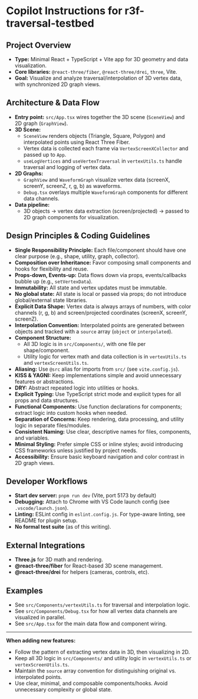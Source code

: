 # Copilot Instructions for r3f-traversal-testbed

## Project Overview

- **Type:** Minimal React + TypeScript + Vite app for 3D geometry and data visualization.
- **Core libraries:** `@react-three/fiber`, `@react-three/drei`, `three`, Vite.
- **Goal:** Visualize and analyze traversal/interpolation of 3D vertex data, with synchronized 2D graph views.

## Architecture & Data Flow

- **Entry point:** `src/App.tsx` wires together the 3D scene (`SceneView`) and 2D graph (`GraphView`).
- **3D Scene:**
  - `SceneView` renders objects (Triangle, Square, Polygon) and interpolated points using React Three Fiber.
  - Vertex data is collected each frame via `VertexScreenXCollector` and passed up to `App`.
  - `useLogVertices` and `useVertexTraversal` in `vertexUtils.ts` handle traversal and logging of vertex data.
- **2D Graphs:**
  - `GraphView` and `WaveformGraph` visualize vertex data (screenX, screenY, screenZ, r, g, b) as waveforms.
  - `Debug.tsx` overlays multiple `WaveformGraph` components for different data channels.
- **Data pipeline:**
  - 3D objects → vertex data extraction (screen/projected) → passed to 2D graph components for visualization.

## Design Principles & Coding Guidelines

- **Single Responsibility Principle:** Each file/component should have one clear purpose (e.g., shape, utility, graph, collector).
- **Composition over Inheritance:** Favor composing small components and hooks for flexibility and reuse.
- **Props-down, Events-up:** Data flows down via props, events/callbacks bubble up (e.g., `setVertexData`).
- **Immutability:** All state and vertex updates must be immutable.
- **No global state:** All state is local or passed via props; do not introduce global/external state libraries.
- **Explicit Data Shape:** Vertex data is always arrays of numbers, with color channels (r, g, b) and screen/projected coordinates (screenX, screenY, screenZ).
- **Interpolation Convention:** Interpolated points are generated between objects and tracked with a `source` array (`object` or `interpolated`).
- **Component Structure:**
  - All 3D logic is in `src/Components/`, with one file per shape/component.
  - Utility logic for vertex math and data collection is in `vertexUtils.ts` and `vertexScreenUtils.ts`.
- **Aliasing:** Use `@src` alias for imports from `src/` (see `vite.config.js`).
- **KISS & YAGNI:** Keep implementations simple and avoid unnecessary features or abstractions.
- **DRY:** Abstract repeated logic into utilities or hooks.
- **Explicit Typing:** Use TypeScript strict mode and explicit types for all props and data structures.
- **Functional Components:** Use function declarations for components; extract logic into custom hooks when needed.
- **Separation of Concerns:** Keep rendering, data processing, and utility logic in separate files/modules.
- **Consistent Naming:** Use clear, descriptive names for files, components, and variables.
- **Minimal Styling:** Prefer simple CSS or inline styles; avoid introducing CSS frameworks unless justified by project needs.
- **Accessibility:** Ensure basic keyboard navigation and color contrast in 2D graph views.

## Developer Workflows

- **Start dev server:** `pnpm run dev` (Vite, port 5173 by default)
- **Debugging:** Attach to Chrome with VS Code launch config (see `.vscode/launch.json`).
- **Linting:** ESLint config in `eslint.config.js`. For type-aware linting, see README for plugin setup.
- **No formal test suite** (as of this writing).

## External Integrations

- **Three.js** for 3D math and rendering.
- **@react-three/fiber** for React-based 3D scene management.
- **@react-three/drei** for helpers (cameras, controls, etc).

## Examples

- See `src/Components/vertexUtils.ts` for traversal and interpolation logic.
- See `src/Components/Debug.tsx` for how all vertex data channels are visualized in parallel.
- See `src/App.tsx` for the main data flow and component wiring.

---

**When adding new features:**

- Follow the pattern of extracting vertex data in 3D, then visualizing in 2D.
- Keep all 3D logic in `src/Components/` and utility logic in `vertexUtils.ts` or `vertexScreenUtils.ts`.
- Maintain the `source` array convention for distinguishing original vs. interpolated points.
- Use clear, minimal, and composable components/hooks. Avoid unnecessary complexity or global state.
